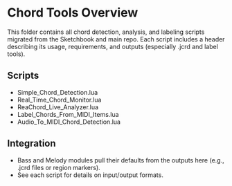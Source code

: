 # Chord Tools Overview

This folder contains all chord detection, analysis, and labeling scripts migrated from the Sketchbook and main repo. Each script includes a header describing its usage, requirements, and outputs (especially .jcrd and label tools).

## Scripts
- Simple_Chord_Detection.lua
- Real_Time_Chord_Monitor.lua
- ReaChord_Live_Analyzer.lua
- Label_Chords_From_MIDI_Items.lua
- Audio_To_MIDI_Chord_Detection.lua

## Integration
- Bass and Melody modules pull their defaults from the outputs here (e.g., .jcrd files or region markers).
- See each script for details on input/output formats.
